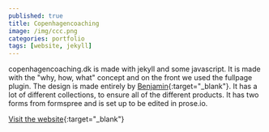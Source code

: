 ```yaml
---
published: true
title: Copenhagencoaching
image: /img/ccc.png
categories: portfolio
tags: [website, jekyll]
---
```

copenhagencoaching.dk is made with jekyll and some javascript. It is made with the "why, how, what" concept and on the front we used the fullpage plugin. The design is made entirely by [Benjamin](https://http://bennessy.dk/){:target="_blank"}.
It has a lot of different collections, to ensure all of the different products. It has two forms from formspree and is set up to be edited in prose.io.

[Visit the website](https://www.copenhagencoaching.dk){:target="_blank"}
